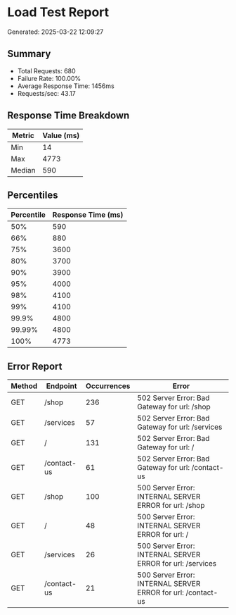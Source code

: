 # Load Test Report
Generated: 2025-03-22 12:09:27

## Summary
- Total Requests: 680
- Failure Rate: 100.00%
- Average Response Time: 1456ms
- Requests/sec: 43.17

## Response Time Breakdown
| Metric | Value (ms) |
|--------|------------|
| Min    | 14 |
| Max    | 4773 |
| Median | 590 |

## Percentiles
| Percentile | Response Time (ms) |
|------------|-------------------|
| 50%        | 590 |
| 66%        | 880 |
| 75%        | 3600 |
| 80%        | 3700 |
| 90%        | 3900 |
| 95%        | 4000 |
| 98%        | 4100 |
| 99%        | 4100 |
| 99.9%      | 4800 |
| 99.99%     | 4800 |
| 100%       | 4773 |

## Error Report
| Method | Endpoint | Occurrences | Error |
|--------|-----------|-------------|-------|
| GET | /shop | 236 | 502 Server Error: Bad Gateway for url: /shop |
| GET | /services | 57 | 502 Server Error: Bad Gateway for url: /services |
| GET | / | 131 | 502 Server Error: Bad Gateway for url: / |
| GET | /contact-us | 61 | 502 Server Error: Bad Gateway for url: /contact-us |
| GET | /shop | 100 | 500 Server Error: INTERNAL SERVER ERROR for url: /shop |
| GET | / | 48 | 500 Server Error: INTERNAL SERVER ERROR for url: / |
| GET | /services | 26 | 500 Server Error: INTERNAL SERVER ERROR for url: /services |
| GET | /contact-us | 21 | 500 Server Error: INTERNAL SERVER ERROR for url: /contact-us |
